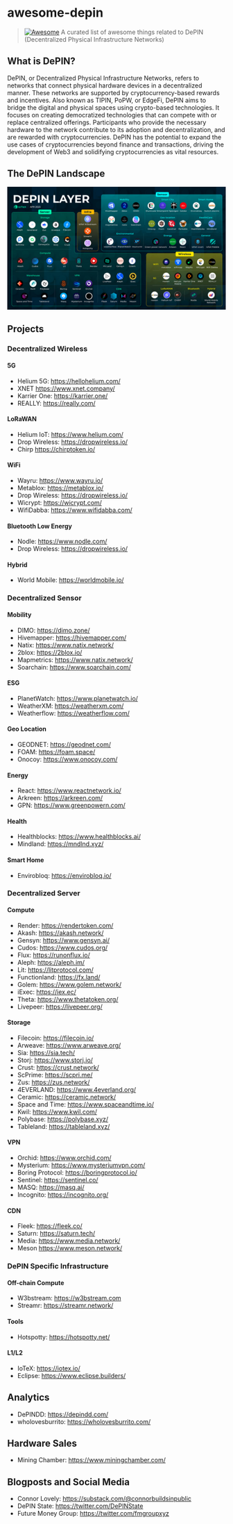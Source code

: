 # awesome-depin
> [![Awesome](https://awesome.re/badge.svg)](https://awesome.re) A curated list of awesome things related to DePIN (Decentralized Physical Infrastructure Networks)

## What is DePIN?
DePIN, or Decentralized Physical Infrastructure Networks, refers to networks that connect physical hardware devices in a decentralized manner. These networks are supported by cryptocurrency-based rewards and incentives. Also known as TIPIN, PoPW, or EdgeFi, DePIN aims to bridge the digital and physical spaces using crypto-based technologies. It focuses on creating democratized technologies that can compete with or replace centralized offerings. Participants who provide the necessary hardware to the network contribute to its adoption and decentralization, and are rewarded with cryptocurrencies. DePIN has the potential to expand the use cases of cryptocurrencies beyond finance and transactions, driving the development of Web3 and solidifying cryptocurrencies as vital resources.

## The DePIN Landscape
![The DePIN Landscape.](./depin-landscape.png)

## Projects

### Decentralized Wireless
#### 5G 
- Helium 5G: https://hellohelium.com/
- XNET https://www.xnet.company/
- Karrier One: https://karrier.one/
- REALLY: https://really.com/

#### LoRaWAN
- Helium IoT: https://www.helium.com/
- Drop Wireless: https://dropwireless.io/
- Chirp https://chirptoken.io/

#### WiFi
- Wayru: https://www.wayru.io/
- Metablox: https://metablox.io/
- Drop Wireless: https://dropwireless.io/
- Wicrypt: https://wicrypt.com/
- WifiDabba: https://www.wifidabba.com/

#### Bluetooth Low Energy 
- Nodle: https://www.nodle.com/
- Drop Wireless: https://dropwireless.io/

#### Hybrid 
- World Mobile: https://worldmobile.io/

### Decentralized Sensor 
#### Mobility
- DIMO: https://dimo.zone/
- Hivemapper: https://hivemapper.com/
- Natix: https://www.natix.network/
- 2blox: https://2blox.io/
- Mapmetrics: https://www.natix.network/
- Soarchain: https://www.soarchain.com/

#### ESG
- PlanetWatch: https://www.planetwatch.io/
- WeatherXM: https://weatherxm.com/
- Weatherflow: https://weatherflow.com/

#### Geo Location
- GEODNET: https://geodnet.com/
- FOAM: https://foam.space/
- Onocoy: https://www.onocoy.com/

#### Energy
- React: https://www.reactnetwork.io/
- Arkreen: https://arkreen.com/
- GPN: https://www.greenpowern.com/

#### Health
- Healthblocks: https://www.healthblocks.ai/
- Mindland: https://mndlnd.xyz/

#### Smart Home
- Envirobloq: https://envirobloq.io/

### Decentralized Server
#### Compute
- Render: https://rendertoken.com/
- Akash: https://akash.network/
- Gensyn: https://www.gensyn.ai/
- Cudos: https://www.cudos.org/
- Flux: https://runonflux.io/
- Aleph: https://aleph.im/
- Lit: https://litprotocol.com/
- Functionland: https://fx.land/
- Golem: https://www.golem.network/
- iExec: https://iex.ec/
- Theta: https://www.thetatoken.org/
- Livepeer: https://livepeer.org/

#### Storage
- Filecoin: https://filecoin.io/
- Arweave: https://www.arweave.org/
- Sia: https://sia.tech/
- Storj: https://www.storj.io/
- Crust: https://crust.network/
- ScPrime: https://scpri.me/
- Zus: https://zus.network/
- 4EVERLAND: https://www.4everland.org/
- Ceramic: https://ceramic.network/
- Space and Time: https://www.spaceandtime.io/
- Kwil: https://www.kwil.com/
- Polybase: https://polybase.xyz/
- Tableland: https://tableland.xyz/

#### VPN
- Orchid: https://www.orchid.com/
- Mysterium: https://www.mysteriumvpn.com/
- Boring Protocol: https://boringprotocol.io/
- Sentinel: https://sentinel.co/
- MASQ: https://masq.ai/
- Incognito: https://incognito.org/

#### CDN 
- Fleek: https://fleek.co/
- Saturn: https://saturn.tech/
- Media: https://www.media.network/
- Meson https://www.meson.network/

### DePIN Specific Infrastructure 
#### Off-chain Compute
- W3bstream: https://w3bstream.com
- Streamr: https://streamr.network/

#### Tools
- Hotspotty: https://hotspotty.net/

#### L1/L2
- IoTeX: https://iotex.io/
- Eclipse: https://www.eclipse.builders/

## Analytics
- DePINDD: https://depindd.com/
- wholovesburrito: https://wholovesburrito.com/

## Hardware Sales
- Mining Chamber: https://www.miningchamber.com/

## Blogposts and Social Media
- Connor Lovely: https://substack.com/@connorbuildsinpublic
- DePIN State: https://twitter.com/DePINState
- Future Money Group: https://twitter.com/fmgroupxyz
